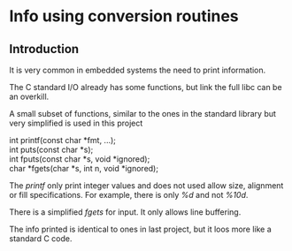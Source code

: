 
Info using conversion routines
==============================

Introduction
------------

It is very common in embedded systems the need to print information.

The C standard I/O already has some functions, but link the full libc can be an overkill.

A small subset of functions, similar to the ones in the standard library but very simplified is used in this project

int printf(const char *fmt, ...);  
int puts(const char *s);  
int fputs(const char *s, void *ignored);  
char *fgets(char *s, int n, void *ignored);  

The *printf* only print integer values and does not used allow size, alignment or fill specifications. For example, there is only *%d* and not *%10d*.

There is a simplified *fgets* for input. It only allows line buffering.

The info printed is identical to ones in last project, but it loos more like a standard C code.